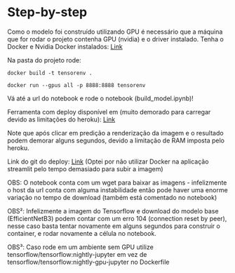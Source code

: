 # Step-by-step
Como o modelo foi construído utilizando GPU é necessário que a máquina que for rodar o projeto contenha GPU (nvidia) e o driver instalado.
Tenha o Docker e Nvidia Docker instalados: [Link](https://www.tensorflow.org/install/docker?hl=pt-br)


Na pasta do projeto rode:

`docker build -t tensorenv .`

`docker run --gpus all -p 8888:8888 tensorenv`

Vá até a url do notebook e rode o notebook (build_model.ipynb)!


Ferramenta com deploy disponível em (muito demorado para carregar devido as limitações do heroku): [Link](http://catordogclassifier.herokuapp.com/)

Note que após clicar em predição a renderização da imagem e o resultado podem demorar alguns segundos, devido a limitação de RAM imposta pelo heroku.

Link do git do deploy: [Link](https://github.com/Haller-x/GRAD-CAM_ST) (Optei por não utilizar Docker na aplicação streamlit pelo tempo demasiado para subir a imagem)

OBS: O notebook conta com um wget para baixar as imagens - infelizmente o host da url conta com alguma instabilidade então pode haver uma enorme variação no tempo de download (também está comentado no notebook)

OBS²: Infelizmente a imagem do Tensorflow e download do modelo base (EfficientNetB3) podem contar com um erro 104 (connection reset by peer), nesse caso basta tentar novamente em alguns segundos para construir o container, e rodar novamente a célula no notebook.

OBS³: Caso rode em um ambiente sem GPU utilize tensorflow/tensorflow:nightly-jupyter em vez de tensorflow/tensorflow:nightly-gpu-jupyter no Dockerfile
